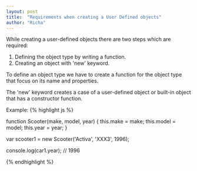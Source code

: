```yaml
---
layout: post
title:  "Requirements when creating a User Defined objects"
author: "Richa"
---
```



While creating a user-defined objects there are two steps which are required:

1. Defining the object type by writing a function.
2. Creating an object with 'new' keyword.

To define an object type we have to create a function for the object type that focus on its name and properties.

The 'new' keyword creates a case of a user-defined object or  built-in object  that has a constructor function.

Example: 
{% highlight js %}

function Scooter(make, model, year) {
this.make = make;
this.model = model;
this.year = year;
}

var scooter1 = new Scooter('Activa', 'XXX3', 1996);

console.log(car1.year); // 1996


{% endhighlight %}

